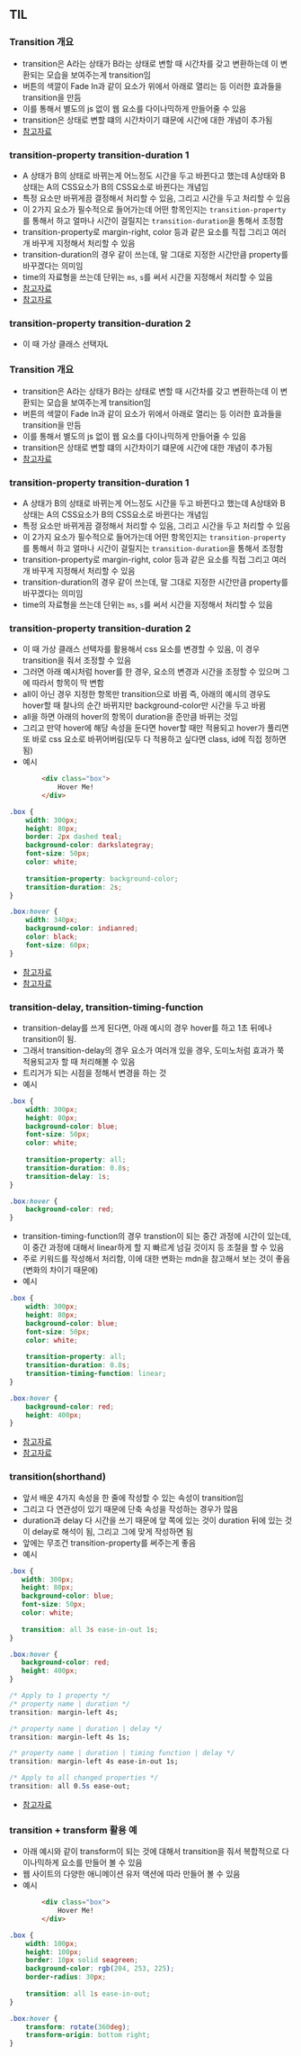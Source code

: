 ## TIL

### Transition 개요
- transition은 A라는 상태가 B라는 상태로 변할 때 시간차를 갖고 변환하는데 이 변환되는 모습을 보여주는게 transition임
- 버튼의 색깔이 Fade In과 같이 요소가 위에서 아래로 열리는 등 이러한 효과들을 transition을 만듬
- 이를 통해서 별도의 js 없이 웹 요소를 다이나믹하게 만들어줄 수 있음
- transition은 상태로 변할 떄의 시간차이기 떄문에 시간에 대한 개념이 추가됨
- [참고자료](https://developer.mozilla.org/ko/docs/Web/CSS/transition)

### transition-property transition-duration 1
- A 상태가 B의 상태로 바뀌는게 어느정도 시간을 두고 바뀐다고 했는데 A상태와 B상태는 A의 CSS요소가 B의 CSS요소로 바뀐다는 개념임
- 특정 요소만 바뀌게끔 결정해서 처리할 수 있음, 그리고 시간을 두고 처리할 수 있음
- 이 2가지 요소가 필수적으로 들어가는데 어떤 항목인지는 `transition-property`를 통해서 하고 얼마나 시간이 걸릴지는 `transition-duration`을 통해서 조정함
- transition-property로 margin-right, color 등과 같은 요소를 직접 그리고 여러개 바꾸게 지정해서 처리할 수 있음
- transition-duration의 경우 같이 쓰는데, 말 그대로 지정한 시간만큼 property를 바꾸겠다는 의미임
- time의 자료형을 쓰는데 단위는 `ms`, `s`를 써서 시간을 지정해서 처리할 수 있음
- [참고자료](https://developer.mozilla.org/ko/docs/Web/CSS/transition-property)
- [참고자료](https://developer.mozilla.org/ko/docs/Web/CSS/transition-duration)

### transition-property transition-duration 2
- 이 때 가상 클래스 선택자L

### Transition 개요
- transition은 A라는 상태가 B라는 상태로 변할 때 시간차를 갖고 변환하는데 이 변환되는 모습을 보여주는게 transition임
- 버튼의 색깔이 Fade In과 같이 요소가 위에서 아래로 열리는 등 이러한 효과들을 transition을 만듬
- 이를 통해서 별도의 js 없이 웹 요소를 다이나믹하게 만들어줄 수 있음
- transition은 상태로 변할 떄의 시간차이기 떄문에 시간에 대한 개념이 추가됨
- [참고자료](https://developer.mozilla.org/ko/docs/Web/CSS/transition)

### transition-property transition-duration 1
- A 상태가 B의 상태로 바뀌는게 어느정도 시간을 두고 바뀐다고 했는데 A상태와 B상태는 A의 CSS요소가 B의 CSS요소로 바뀐다는 개념임
- 특정 요소만 바뀌게끔 결정해서 처리할 수 있음, 그리고 시간을 두고 처리할 수 있음
- 이 2가지 요소가 필수적으로 들어가는데 어떤 항목인지는 `transition-property`를 통해서 하고 얼마나 시간이 걸릴지는 `transition-duration`을 통해서 조정함
- transition-property로 margin-right, color 등과 같은 요소를 직접 그리고 여러개 바꾸게 지정해서 처리할 수 있음
- transition-duration의 경우 같이 쓰는데, 말 그대로 지정한 시간만큼 property를 바꾸겠다는 의미임
- time의 자료형을 쓰는데 단위는 `ms`, `s`를 써서 시간을 지정해서 처리할 수 있음

### transition-property transition-duration 2
- 이 때 가상 클래스 선택자를 활용해서 css 요소를 변경할 수 있음, 이 경우 transition을 줘서 조정할 수 있음
- 그러면 아래 예시처럼 hover를 한 경우, 요소의 변경과 시간을 조정할 수 있으며 그에 따라서 항목이 딱 변함
- all이 아닌 경우 지정한 항목만 transition으로 바뀜 즉, 아래의 예시의 경우도 hover할 때 찰나의 순간 바뀌지만 background-color만 시간을 두고 바뀜
- all을 하면 아래의 hover의 항목이 duration을 준만큼 바뀌는 것임
- 그리고 만약 hover에 해당 속성을 둔다면 hover할 때만 적용되고 hover가 풀리면 또 바로 css 요소로 바뀌어버림(모두 다 적용하고 싶다면 class, id에 직접 정하면 됨)
- 예시
```html
        <div class="box">
            Hover Me!
        </div>
```
```css
.box {
    width: 300px;
    height: 80px;
    border: 2px dashed teal;
    background-color: darkslategray;
    font-size: 50px;
    color: white;
    
    transition-property: background-color;
    transition-duration: 2s;
}

.box:hover {
    width: 340px;
    background-color: indianred;
    color: black;
    font-size: 60px;
}
```
- [참고자료](https://developer.mozilla.org/ko/docs/Web/CSS/transition-property)
- [참고자료](https://developer.mozilla.org/ko/docs/Web/CSS/transition-duration)

### transition-delay, transition-timing-function
- transition-delay를 쓰게 된다면, 아래 예시의 경우 hover를 하고 1초 뒤에나 transition이 됨.
- 그래서 transition-delay의 경우 요소가 여러개 있을 경우, 도미노처럼 효과가 쭉 적용되고자 할 때 처리해볼 수 있음
- 트리거가 되는 시점을 정해서 변경을 하는 것
- 예시
```css
.box {
    width: 300px;
    height: 80px;
    background-color: blue;
    font-size: 50px;
    color: white;
    
    transition-property: all;
    transition-duration: 0.8s;
    transition-delay: 1s;
}

.box:hover {
    background-color: red;
}
```
- transition-timing-function의 경우 transtion이 되는 중간 과정에 시간이 있는데, 이 중간 과정에 대해서 linear하게 할 지 빠르게 넘길 것이지 등 조절을 할 수 있음
- 주로 키워드를 작성해서 처리함, 이에 대한 변화는 mdn을 참고해서 보는 것이 좋음(변화의 차이기 때문에)
- 예시
```css
.box {
    width: 300px;
    height: 80px;
    background-color: blue;
    font-size: 50px;
    color: white;
    
    transition-property: all;
    transition-duration: 0.8s;
    transition-timing-function: linear;
}

.box:hover {
    background-color: red;
    height: 400px;
}
```
- [참고자료](https://developer.mozilla.org/en-US/docs/Web/CSS/transition-delay)
- [참고자료](https://developer.mozilla.org/en-US/docs/Web/CSS/transition-timing-function)

### transition(shorthand)
- 앞서 배운 4가지 속성을 한 줄에 작성할 수 있는 속성이 transition임
- 그리고 다 연관성이 있기 때문에 단축 속성을 작성하는 경우가 많음
- duration과 delay 다 시간을 쓰기 때문에 앞 쪽에 있는 것이 duration 뒤에 있는 것이 delay로 해석이 됨, 그리고 그에 맞게 작성하면 됨
- 앞에는 무조건 transition-property를 써주는게 좋음
- 예시
 ```css
.box {
    width: 300px;
    height: 80px;
    background-color: blue;
    font-size: 50px;
    color: white;
    
    transition: all 3s ease-in-out 1s;
}

.box:hover {
    background-color: red;
    height: 400px;
}
```
```css
/* Apply to 1 property */
/* property name | duration */
transition: margin-left 4s;

/* property name | duration | delay */
transition: margin-left 4s 1s;

/* property name | duration | timing function | delay */
transition: margin-left 4s ease-in-out 1s;

/* Apply to all changed properties */
transition: all 0.5s ease-out;
```
- [참고자료](https://developer.mozilla.org/ko/docs/Web/CSS/transition)

### transition + transform 활용 예
- 아래 예시와 같이 transform이 되는 것에 대해서 transition을 줘서 복합적으로 다이나믹하게 요소를 만들어 볼 수 있음
- 웹 사이트의 다양한 애니메이션 유저 액션에 따라 만들어 볼 수 있음
- 예시
```html
        <div class="box">
            Hover Me!
        </div>
```
```css
.box {
    width: 100px;
    height: 100px;
    border: 10px solid seagreen;
    background-color: rgb(204, 253, 225);
    border-radius: 30px;
    
    transition: all 1s ease-in-out;
}

.box:hover {
    transform: rotate(360deg);
    transform-origin: bottom right;
}
```
